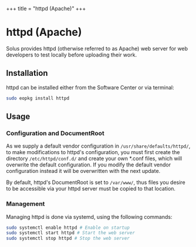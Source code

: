 +++
title = "httpd (Apache)"
+++
# httpd (Apache)

Solus provides httpd (otherwise referred to as Apache) web server for web developers to test locally before uploading their work.

## Installation

httpd can be installed either from the Software Center or via terminal:

``` bash
sudo eopkg install httpd
```

## Usage

### Configuration and DocumentRoot

As we supply a default vendor configuration in `/usr/share/defaults/httpd/`, to make modifications to httpd's configuration, you must first create the directory `/etc/httpd/conf.d/` and create your own *.conf files, which will overwrite the default configuration. If you modify the default vendor configuration instead it will be overwritten with the next update.

By default, httpd's DocumentRoot is set to `/var/www/`, thus files you desire to be accessible via your httpd server must be copied to that location.

### Management

Managing httpd is done via systemd, using the following commands:

``` bash
sudo systemctl enable httpd # Enable on startup
sudo systemctl start httpd # Start the web server
sudo systemctl stop httpd # Stop the web server
```
